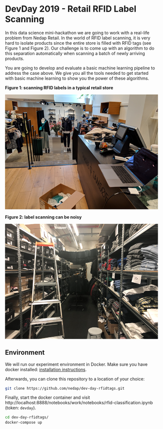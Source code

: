 # DevDay 2019 - Retail RFID Label Scanning

In this data science mini-hackathon we are going to work with a real-life problem from Nedap Retail. In the world of RFID label scanning, it is very hard to isolate products since the entire store is filled with RFID tags (see Figure 1 and Figure 2). Our challenge is to come up with an algorithm to do this separation automatically when scanning a batch of newly arriving products.

You are going to develop and evaluate a basic machine learning pipeline to address the case above. We give you all the tools needed to get started with basic machine learning to show you the power of these algorithms.

**Figure 1: scanning RFID labels in a typical retail store**

![](./pictures/figure1.png)

**Figure 2: label scanning can be noisy**

![](./pictures/figure2.png)


## Environment

We will run our experiment environment in Docker. Make sure you have docker installed: [installation instructions](https://docs.docker.com/v17.09/engine/installation/#supported-platforms).

Afterwards, you can clone this repository to a location of your choice:

```sh
git clone https://github.com/nedap/dev-day-rfidtags.git
```

Finally, start the docker container and visit http://localhost:8888/notebooks/work/notebooks/rfid-classification.ipynb (token: `devday`).

```sh
cd dev-day-rfidtags/
docker-compose up
```
